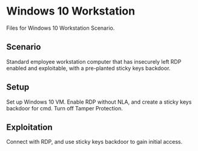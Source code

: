 # Windows 10 Workstation

Files for Windows 10 Workstation Scenario.

## Scenario

Standard employee workstation computer that has insecurely left RDP enabled and exploitable, with a pre-planted sticky keys backdoor.


## Setup

Set up Windows 10 VM. Enable RDP without NLA, and create a sticky keys backdoor for cmd. Turn off Tamper Protection.

## Exploitation

Connect with RDP, and use sticky keys backdoor to gain initial access.
